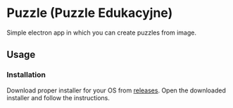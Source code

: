 # Puzzle (Puzzle Edukacyjne)
Simple electron app in which you can create puzzles from image.

## Usage

### Installation
Download proper installer for your OS from [releases](https://github.com/krzysdz/puzzle/releases).
Open the downloaded installer and follow the instructions.
